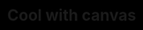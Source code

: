 # Cool with canvas

<style>
html,body{
	margin:0px;
	width:100%;
	height:100%;
	overflow:hidden;
  background:#000;
}

#canvas{
	position:absolute;
	width:100%;
	height:100%;
}
</style>

<canvas id="canvas"></canvas>

<script>
function project3D(x,y,z,vars){

	var p,d;
	x-=vars.camX;
	y-=vars.camY-8;
	z-=vars.camZ;
	p=Math.atan2(x,z);
	d=Math.sqrt(x*x+z*z);
	x=Math.sin(p-vars.yaw)*d;
	z=Math.cos(p-vars.yaw)*d;
	p=Math.atan2(y,z);
	d=Math.sqrt(y*y+z*z);
	y=Math.sin(p-vars.pitch)*d;
	z=Math.cos(p-vars.pitch)*d;
	var rx1=-1000;
	var ry1=1;
	var rx2=1000;
	var ry2=1;
	var rx3=0;
	var ry3=0;
	var rx4=x;
	var ry4=z;
	var uc=(ry4-ry3)*(rx2-rx1)-(rx4-rx3)*(ry2-ry1);
	var ua=((rx4-rx3)*(ry1-ry3)-(ry4-ry3)*(rx1-rx3))/uc;
	var ub=((rx2-rx1)*(ry1-ry3)-(ry2-ry1)*(rx1-rx3))/uc;
	if(!z)z=0.000000001;
	if(ua>0&&ua<1&&ub>0&&ub<1){
		return {
			x:vars.cx+(rx1+ua*(rx2-rx1))*vars.scale,
			y:vars.cy+y/z*vars.scale,
			d:(x*x+y*y+z*z)
		};
	}else{
		return { d:-1 };
	}
}


function elevation(x,y,z){

	var dist = Math.sqrt(x*x+y*y+z*z);
	if(dist && z/dist>=-1 && z/dist <=1) return Math.acos(z / dist);
	return 0.00000001;
}


function rgb(col){

	col += 0.000001;
	var r = parseInt((0.5+Math.sin(col)*0.5)*16);
	var g = parseInt((0.5+Math.cos(col)*0.5)*16);
	var b = parseInt((0.5-Math.sin(col)*0.5)*16);
	return "#"+r.toString(16)+g.toString(16)+b.toString(16);
}


function interpolateColors(RGB1,RGB2,degree){

	var w2=degree;
	var w1=1-w2;
	return [w1*RGB1[0]+w2*RGB2[0],w1*RGB1[1]+w2*RGB2[1],w1*RGB1[2]+w2*RGB2[2]];
}


function rgbArray(col){

	col += 0.000001;
	var r = parseInt((0.5+Math.sin(col)*0.5)*256);
	var g = parseInt((0.5+Math.cos(col)*0.5)*256);
	var b = parseInt((0.5-Math.sin(col)*0.5)*256);
	return [r, g, b];
}


function colorString(arr){

	var r = parseInt(arr[0]);
	var g = parseInt(arr[1]);
	var b = parseInt(arr[2]);
	return "#"+("0" + r.toString(16) ).slice (-2)+("0" + g.toString(16) ).slice (-2)+("0" + b.toString(16) ).slice (-2);
}


function process(vars){


	if(vars.points.length<vars.initParticles) for(var i=0;i<5;++i) spawnParticle(vars);
	var p,d,t;

	p = Math.atan2(vars.camX, vars.camZ);
	d = Math.sqrt(vars.camX * vars.camX + vars.camZ * vars.camZ);
	d -= Math.sin(vars.frameNo / 80) / 25;
	t = Math.cos(vars.frameNo / 300) / 165;
	vars.camX = Math.sin(p + t) * d;
	vars.camZ = Math.cos(p + t) * d;
	vars.camY = -Math.sin(vars.frameNo / 220) * 15;
	vars.yaw = Math.PI + p + t;
	vars.pitch = elevation(vars.camX, vars.camZ, vars.camY) - Math.PI / 2;

	var t;
	for(var i=0;i<vars.points.length;++i){

		x=vars.points[i].x;
		y=vars.points[i].y;
		z=vars.points[i].z;
		d=Math.sqrt(x*x+z*z)/1.0075;
		t=.1/(1+d*d/5);
		p=Math.atan2(x,z)+t;
		vars.points[i].x=Math.sin(p)*d;
		vars.points[i].z=Math.cos(p)*d;
		vars.points[i].y+=vars.points[i].vy*t*((Math.sqrt(vars.distributionRadius)-d)*2);
		if(vars.points[i].y>vars.vortexHeight/2 || d<.25){
			vars.points.splice(i,1);
			spawnParticle(vars);
		}
	}
}

function drawFloor(vars){

	var x,y,z,d,point,a;
	for (var i = -25; i <= 25; i += 1) {
		for (var j = -25; j <= 25; j += 1) {
			x = i*2;
			z = j*2;
			y = vars.floor;
			d = Math.sqrt(x * x + z * z);
			point = project3D(x, y-d*d/85, z, vars);
			if (point.d != -1) {
				size = 1 + 15000 / (1 + point.d);
				a = 0.15 - Math.pow(d / 50, 4) * 0.15;
				if (a > 0) {
					vars.ctx.fillStyle = colorString(interpolateColors(rgbArray(d/26-vars.frameNo/40),[0,128,32],.5+Math.sin(d/6-vars.frameNo/8)/2));
					vars.ctx.globalAlpha = a;
					vars.ctx.fillRect(point.x-size/2,point.y-size/2,size,size);
				}
			}
		}
	}
	vars.ctx.fillStyle = "#82f";
	for (var i = -25; i <= 25; i += 1) {
		for (var j = -25; j <= 25; j += 1) {
			x = i*2;
			z = j*2;
			y = -vars.floor;
			d = Math.sqrt(x * x + z * z);
			point = project3D(x, y+d*d/85, z, vars);
			if (point.d != -1) {
				size = 1 + 15000 / (1 + point.d);
				a = 0.15 - Math.pow(d / 50, 4) * 0.15;
				if (a > 0) {
					vars.ctx.fillStyle = colorString(interpolateColors(rgbArray(-d/26-vars.frameNo/40),[32,0,128],.5+Math.sin(-d/6-vars.frameNo/8)/2));
					vars.ctx.globalAlpha = a;
					vars.ctx.fillRect(point.x-size/2,point.y-size/2,size,size);
				}
			}
		}
	}
}

function sortFunction(a,b){
	return b.dist-a.dist;
}

function draw(vars){

	vars.ctx.globalAlpha=.15;
	vars.ctx.fillStyle="#000";
	vars.ctx.fillRect(0, 0, canvas.width, canvas.height);

	drawFloor(vars);

	var point,x,y,z,a;
	for(var i=0;i<vars.points.length;++i){
		x=vars.points[i].x;
		y=vars.points[i].y;
		z=vars.points[i].z;
		point=project3D(x,y,z,vars);
		if(point.d != -1){
			vars.points[i].dist=point.d;
			size=1+vars.points[i].radius/(1+point.d);
			d=Math.abs(vars.points[i].y);
			a = .8 - Math.pow(d / (vars.vortexHeight/2), 1000) * .8;
			vars.ctx.globalAlpha=a>=0&&a<=1?a:0;
			vars.ctx.fillStyle=rgb(vars.points[i].color);
			if(point.x>-1&&point.x<vars.canvas.width&&point.y>-1&&point.y<vars.canvas.height)vars.ctx.fillRect(point.x-size/2,point.y-size/2,size,size);
		}
	}
	vars.points.sort(sortFunction);
}


function spawnParticle(vars){

	var p,ls;
	pt={};
	p=Math.PI*2*Math.random();
	ls=Math.sqrt(Math.random()*vars.distributionRadius);
	pt.x=Math.sin(p)*ls;
	pt.y=-vars.vortexHeight/2;
	pt.vy=vars.initV/20+Math.random()*vars.initV;
	pt.z=Math.cos(p)*ls;
	pt.radius=200+800*Math.random();
	pt.color=pt.radius/1000+vars.frameNo/250;
	vars.points.push(pt);
}

function frame(vars) {

	if(vars === undefined){
		var vars={};
		vars.canvas = document.querySelector("canvas");
		vars.ctx = vars.canvas.getContext("2d");
		vars.canvas.width = document.body.clientWidth;
		vars.canvas.height = document.body.clientHeight;
		window.addEventListener("resize", function(){
			vars.canvas.width = document.body.clientWidth;
			vars.canvas.height = document.body.clientHeight;
			vars.cx=vars.canvas.width/2;
			vars.cy=vars.canvas.height/2;
		}, true);
		vars.frameNo=0;

		vars.camX = 0;
		vars.camY = 0;
		vars.camZ = -14;
		vars.pitch = elevation(vars.camX, vars.camZ, vars.camY) - Math.PI / 2;
		vars.yaw = 0;
		vars.cx=vars.canvas.width/2;
		vars.cy=vars.canvas.height/2;
		vars.bounding=10;
		vars.scale=500;
		vars.floor=26.5;

		vars.points=[];
		vars.initParticles=700;
		vars.initV=.01;
		vars.distributionRadius=800;
		vars.vortexHeight=25;
	}

	vars.frameNo++;
	requestAnimationFrame(function() {
		frame(vars);
	});

	process(vars);
	draw(vars);
}
frame();
</script>

<div style="text-align:center;margin:50px 0; font:normal 14px/24px 'MicroSoft YaHei';">
</div>
